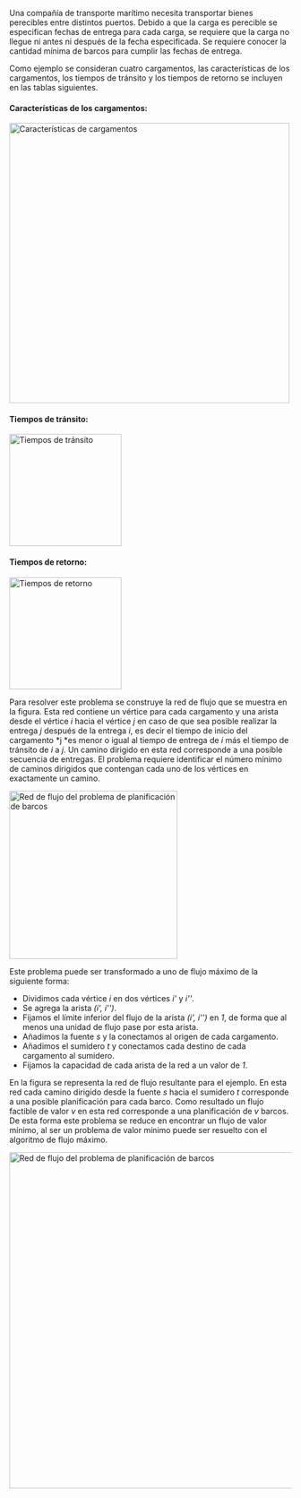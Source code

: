 Una compañía de transporte marítimo necesita transportar bienes perecibles entre distintos puertos. Debido a que la carga es perecible se especifican fechas de entrega para cada carga, se requiere que la carga no llegue ni antes ni después de la fecha especificada. Se requiere conocer la cantidad mínima de barcos para cumplir las fechas de entrega.

Como ejemplo se consideran cuatro cargamentos, las características de los cargamentos, los tiempos de tránsito y los tiempos de retorno se incluyen en las tablas siguientes.

#### Características de los cargamentos:

<img alt="Características de cargamentos" src="/img/Ayuda/Aplicaciones/AsignacionDeBarcos/CaracteristicasCargamentos.png" width="500em" />

#### Tiempos de tránsito:

<img alt="Tiempos de tránsito" src="/img/Ayuda/Aplicaciones/AsignacionDeBarcos/TiemposDeTransito.png" width="200em" />

#### Tiempos de retorno:

<img alt="Tiempos de retorno" src="/img/Ayuda/Aplicaciones/AsignacionDeBarcos/TiemposDeRetorno.png" width="200em" />

Para resolver este problema se construye la red de flujo que se muestra en la figura. Esta red contiene un vértice para cada cargamento y una arista desde el vértice *i* hacia el vértice *j* en caso de que sea posible realizar la entrega *j* después de la entrega *i*, es decir el tiempo de inicio del cargamento *j *es menor o igual al tiempo de entrega de *i* más el tiempo de tránsito de *i* a *j*. Un camino dirigido en esta red corresponde a una posible secuencia de entregas. El problema requiere identificar el número mínimo de caminos dirigidos que contengan cada uno de los vértices en exactamente un camino.

<img alt="Red de flujo del problema de planificación de barcos" src="/img/Ayuda/Aplicaciones/AsignacionDeBarcos/RedBarcos.png" width="300em" />

Este problema puede ser transformado a uno de flujo máximo de la siguiente forma:

* Dividimos cada vértice *i* en dos vértices *i'* y *i''*.
* Se agrega la arista *(i', i'')*.
* Fijamos el límite inferior del flujo de la arista *(i', i'')* en *1*, de forma que al menos una unidad de flujo pase por esta arista.
* Añadimos la fuente *s* y la conectamos al origen de cada cargamento.
* Añadimos el sumidero *t* y conectamos cada destino de cada cargamento al sumidero.
* Fijamos la capacidad de cada arista de la red a un valor de *1*.

En la figura se representa la red de flujo resultante para el ejemplo. En esta red cada camino dirigido desde la fuente *s* hacia el sumidero *t* corresponde a una posible planificación para cada barco. Como resultado un flujo factible de valor *v* en esta red corresponde a una planificación de *v* barcos. De esta forma este problema se reduce en encontrar un flujo de valor mínimo, al ser un problema de valor mínimo puede ser resuelto con el algoritmo de flujo máximo.

<img alt="Red de flujo del problema de planificación de barcos" src="/img/Ayuda/Aplicaciones/AsignacionDeBarcos/RedCompletaBarcos.png" width="600em" />